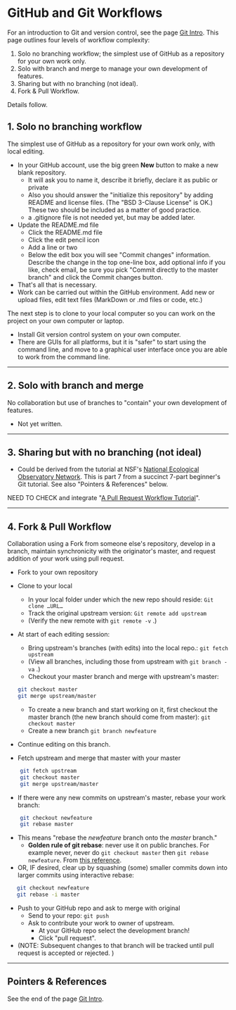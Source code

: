 # GitHub and Git Workflows

For an introduction to Git and version control, see the page [Git Intro](git-intro.html). This page outlines four levels of workflow complexity:
1. Solo no branching workflow; the simplest use of GitHub as a repository for your own work only.
2. Solo with branch and merge to manage your own development of features.
3. Sharing but with no branching (not ideal).
4. Fork & Pull Workflow.

Details follow. 

## 1. Solo no branching workflow

The simplest use of GitHub as a repository for your own work only, with local editing.

- In your GitHub account, use the big green **New** button to make a new blank repository.
  - It will ask you to name it, describe it briefly, declare it as public or private
  - Also you should answer the "initialize this repository" by adding README and license files. (The "BSD 3-Clause License" is OK.) These two should be included as a matter of good practice. 
  - a .gitignore file is not needed yet, but may be added later.
- Update the README.md file
  - Click the README.md file
  - Click the edit pencil icon
  - Add a line or two
  - Below the edit box you will see "Commit changes" information. Describe the change in the top one-line box, add optional info if you like, check email, be sure you pick "Commit directly to the master branch" and click the Commit changes button.
- That's all that is necessary.
- Work can be carried out within the GitHub environment. Add new or upload files, edit text files (MarkDown or .md files or code, etc.) 

The next step is to clone to your local computer so you can work on the project on your own computer or laptop.

- Install Git version control system on your own computer.
- There are GUIs for all platforms, but it is "safer" to start using the command line, and move to a graphical user interface once you are able to work from the command line. 

---

## 2. Solo with branch and merge

No collaboration but use of branches to "contain" your own development of features.

- Not yet written.

---

## 3. Sharing but with no branching (not ideal)

- Could be derived from the tutorial at NSF's [National Ecological Observatory Network](https://www.neonscience.org/git-setup-remote). This is part 7 from a succinct 7-part beginner's Git tutorial. See also "Pointers & References" below. 

NEED TO CHECK and integrate "[A Pull Request Workflow Tutorial](https://github.com/eoas-ubc/eoas_tlef/blob/master/docs/Git_workflow.md)". 

---

## 4. Fork & Pull Workflow

Collaboration using a Fork from someone else's repository, develop in a branch, maintain synchronicity with the originator's master, and request addition of your work using pull request. 

- Fork to your own repository
- Clone to your local 
  - In your local folder under which the new repo should reside: `Git clone …URL…`
  - Track the original upstream version: `Git remote add upstream`
  - (Verify the new remote with `git remote -v` .)
- At start of each editing session:
  - Bring upstream's branches (with edits) into the local repo.: `git fetch upstream`
  - (View all branches, including those from upstream with `git branch -va` .)
  - Checkout your master branch and merge with upstream's master: 
  
  ```bash
  git checkout master
  git merge upstream/master
  ```
  
  - To create a new branch and start working on it, first checkout the master branch (the new branch should come from master): `git checkout master`
  - Create a new branch `git branch newfeature`
- Continue editing on this branch.
- Fetch upstream and merge that master with your master

```bash
    git fetch upstream
    git checkout master
    git merge upstream/master
```

- If there were any new commits on upstream's master, rebase your work branch:

```bash
    git checkout newfeature
    git rebase master
```

- This means "rebase the _newfeature_ branch onto the _master_ branch."
  - **Golden rule of git rebase**: never use it on public branches. For example never, never do `git checkout master` then `git rebase newfeature`. From [this reference](https://www.atlassian.com/git/tutorials/merging-vs-rebasing#the-golden-rule-of-rebasing).
- OR, IF desired, clear up by squashing (some) smaller commits down into larger commits using interactive rebase:

```bash
   git checkout newfeature
   git rebase -i master
```

- Push to your GitHub repo and ask to merge with original 
  - Send to your repo: `git push`
  - Ask to contribute your work to owner of upstream.
    - At your GitHub repo select the development branch! 
    - Click "pull request". 
- (NOTE: Subsequent changes to that branch will be tracked until pull request is accepted or rejected. )

---

## Pointers & References

See the end of the page [Git Intro](git-intro.html).

